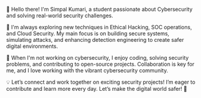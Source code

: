 👋 Hello there! I'm Simpal Kumari, a student passionate about Cybersecurity and solving real-world security challenges.

🚀 I'm always exploring new techniques in Ethical Hacking, SOC operations, and Cloud Security. My main focus is on building secure systems, simulating attacks, and enhancing detection engineering to create safer digital environments.

🌱 When I'm not working on cybersecurity, I enjoy coding, solving security problems, and contributing to open-source projects. Collaboration is key for me, and I love working with the vibrant cybersecurity community.

💡 Let’s connect and work together on exciting security projects! I’m eager to contribute and learn more every day. Let’s make the digital world safer! 🌟
